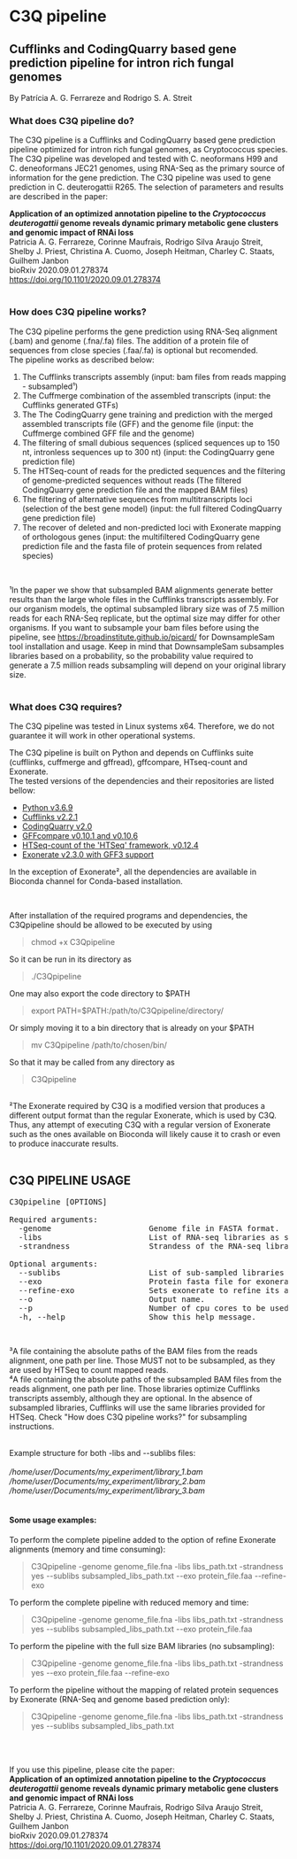 # C3Q pipeline
## Cufflinks and CodingQuarry based gene prediction pipeline for intron rich fungal genomes

By Patrícia A. G. Ferrareze and Rodrigo S. A. Streit  




### What does C3Q pipeline do?  
The C3Q pipeline is a Cufflinks and CodingQuarry based gene prediction pipeline optimized for intron rich fungal genomes, as Cryptococcus species. The C3Q pipeline was developed and tested with C. neoformans H99 and C. deneoformans JEC21 genomes, using RNA-Seq as the primary source of information for the gene prediction. 
The C3Q pipeline was used to gene prediction in C. deuterogattii R265. The selection of parameters and results are described in the paper: 

**Application of an optimized annotation pipeline to the _Cryptococcus deuterogattii_ genome reveals dynamic primary metabolic gene clusters and genomic impact of RNAi loss**  
Patricia A. G. Ferrareze, Corinne Maufrais, Rodrigo Silva Araujo Streit, Shelby J. Priest, Christina A. Cuomo, Joseph Heitman, Charley C. Staats, Guilhem Janbon  
bioRxiv 2020.09.01.278374  
https://doi.org/10.1101/2020.09.01.278374  
<br />
### How does C3Q pipeline works?  
The C3Q pipeline performs the gene prediction using RNA-Seq alignment (.bam) and genome (.fna/.fa) files. The addition of a protein file of sequences from close species (.faa/.fa) is optional but recomended.  
The pipeline works as described below:  
1. The Cufflinks transcripts assembly (input: bam files from reads mapping - subsampled¹)  
2. The Cuffmerge combination of the assembled transcripts (input: the Cufflinks generated GTFs)  
3. The The CodingQuarry gene training and prediction with the merged assembled transcripts file (GFF) and the genome file (input: the Cuffmerge combined GFF file and the genome)  
4. The filtering of small dubious sequences (spliced sequences up to 150 nt, intronless sequences up to 300 nt) (input: the CodingQuarry gene prediction file)  
5. The HTSeq-count of reads for the predicted sequences and the filtering of genome-predicted sequences without reads  (The filtered CodingQuarry gene prediction file and the mapped BAM files)  
6. The filtering of alternative sequences from multitranscripts loci (selection of the best gene model) (input: the full filtered CodingQuarry gene prediction file)  
7. The recover of deleted and non-predicted loci with Exonerate mapping of orthologous genes (input: the multifiltered CodingQuarry gene prediction file and the fasta file of protein sequences from related species)  
<br />

¹In the paper we show that subsampled BAM alignments generate better results than the large whole files in the Cufflinks transcripts assembly. For our organism models, the optimal subsampled library size was of 7.5 million reads for each RNA-Seq replicate, but the optimal size may differ for other organisms. If you want to subsample your bam files before using the pipeline, see https://broadinstitute.github.io/picard/ for DownsampleSam tool installation and usage. Keep in mind that DownsampleSam subsamples libraries based on a probability, so the probability value required to generate a 7.5 million reads subsampling will depend on your original library size.  
<br />

### What does C3Q requires?
The C3Q pipeline was tested in Linux systems x64. Therefore, we do not guarantee it will work in other operational systems.  

The C3Q pipeline is built on Python and depends on Cufflinks suite (cufflinks, cuffmerge and gffread), gffcompare, HTseq-count and Exonerate.   
The tested versions of the dependencies and their repositories are listed bellow:  
- [Python v3.6.9](https://www.python.org/downloads/release/python-369/)  
- [Cufflinks v2.2.1](http://cole-trapnell-lab.github.io/cufflinks/)  
- [CodingQuarry v2.0](https://sourceforge.net/projects/codingquarry/)  
- [GFFcompare v0.10.1 and v0.10.6](https://github.com/gpertea/gffcompare)  
- [HTSeq-count of the 'HTSeq' framework, v0.12.4](https://htseq.readthedocs.io/en/master/index.html)  
- [Exonerate v2.3.0 with GFF3 support](https://github.com/hotdogee/exonerate-gff3)  

In the exception of Exonerate², all the dependencies are available in Bioconda channel for Conda-based installation.  
  
<br />

After installation of the required programs and dependencies, the C3Qpipeline should be allowed to be executed by using  

> chmod +x C3Qpipeline  

So it can be run in its directory as  

> ./C3Qpipeline  

One may also export the code directory to $PATH  

> export PATH=$PATH:/path/to/C3Qpipeline/directory/  

Or simply moving it to a bin directory that is already on your $PATH  

> mv C3Qpipeline /path/to/chosen/bin/  

So that it may be called from any directory as  

> C3Qpipeline  

<br />
²The Exonerate required by C3Q is a modified version that produces a different output format than the regular Exonerate, which is used by C3Q. Thus, any attempt of executing C3Q with a regular version of Exonerate such as the ones available on Bioconda will likely cause it to crash or even to produce inaccurate results.  
<br />  

<br />  


## C3Q PIPELINE USAGE										

<pre>
C3Qpipeline [OPTIONS]  

Required arguments:										
  -genome <file.fna>                    Genome file in FASTA format.						
  -libs <libs.txt>                      List of RNA-seq libraries as specified in READ ME³.			
  -strandness <yes/no/reverse>                Strandess of the RNA-seq library. Must be either "yes" (stranded), "no" (unstranded) or "reverse" (reversely stranded).								
												
Optional arguments:										
  --sublibs <sublibs.txt>                  List of sub-sampled libraries as specified in READ ME⁴.			
  --exo <file.faa>                      Protein fasta file for exonerate guidance.				
  --refine-exo                Sets exonerate to refine its alignments. This is very memory and time consuming.						
  --o <name>                        Output name.								
  --p <number>                        Number of cpu cores to be used. Default: 1				
  -h, --help                  Show this help message.							
</pre>

<br />

³A file containing the absolute paths of the BAM files from the reads alignment, one path per line. Those MUST not to be subsampled, as they are used by HTSeq to count mapped reads.   
⁴A file containing the absolute paths of the subsampled BAM files from the reads alignment, one path per line. Those libraries optimize Cufflinks transcripts assembly, although they are optional. In the absence of subsampled libraries, Cufflinks will use the same libraries provided for HTSeq. Check "How does C3Q pipeline works?" for subsampling instructions.  
<br />

Example structure for both -libs and --sublibs files:  
<br />
*/home/user/Documents/my_experiment/library_1.bam*  
*/home/user/Documents/my_experiment/library_2.bam*  
*/home/user/Documents/my_experiment/library_3.bam*  
<br />

#### Some usage examples:  

To perform the complete pipeline added to the option of refine Exonerate alignments (memory and time consuming):  

>C3Qpipeline -genome genome_file.fna -libs libs_path.txt -strandness yes --sublibs subsampled_libs_path.txt --exo protein_file.faa --refine-exo  


To perform the complete pipeline with reduced memory and time:  

>C3Qpipeline -genome genome_file.fna -libs libs_path.txt -strandness yes --sublibs subsampled_libs_path.txt --exo protein_file.faa  


To perform the pipeline with the full size BAM libraries (no subsampling):  

>C3Qpipeline -genome genome_file.fna -libs libs_path.txt -strandness yes --exo protein_file.faa --refine-exo  


To perform the pipeline without the mapping of related protein sequences by Exonerate (RNA-Seq and genome based prediction only):  

>C3Qpipeline -genome genome_file.fna -libs libs_path.txt -strandness yes --sublibs subsampled_libs_path.txt  

<br />  
<br />

If you use this pipeline, please cite the paper:  
**Application of an optimized annotation pipeline to the _Cryptococcus deuterogattii_ genome reveals dynamic primary metabolic gene clusters and genomic impact of RNAi loss**  
Patricia A. G. Ferrareze, Corinne Maufrais, Rodrigo Silva Araujo Streit, Shelby J. Priest, Christina A. Cuomo, Joseph Heitman, Charley C. Staats, Guilhem Janbon  
bioRxiv 2020.09.01.278374  
https://doi.org/10.1101/2020.09.01.278374  


